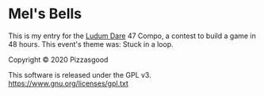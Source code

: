 # Mel's Bells

This is my entry for the [Ludum Dare](https://ldjam.com) 47 Compo, a contest to build a game in 48 hours.  This event's theme was: Stuck in a loop.

Copyright © 2020 Pizzasgood

This software is released under the GPL v3.
<https://www.gnu.org/licenses/gpl.txt>
